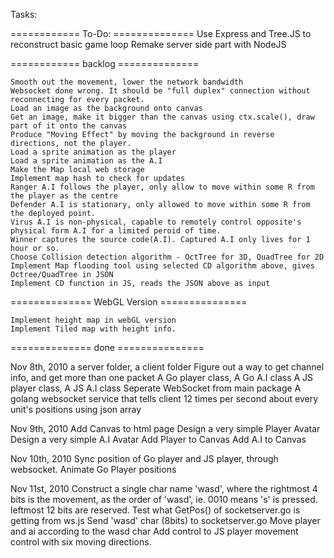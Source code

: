 Tasks:

============ To-Do:  ==============
	Use Express and Tree.JS to reconstruct basic game loop
    Remake server side part with NodeJS

============ backlog ==============
	
	Smooth out the movement, lower the network bandwidth
	Websocket done wrong. It should be "full duplex" connection without reconnecting for every packet.
	Load an image as the background onto canvas
	Get an image, make it bigger than the canvas using ctx.scale(), draw part of it onto the canvas
	Produce "Moving Effect" by moving the background in reverse directions, not the player.
	Load a sprite animation as the player
	Load a sprite animation as the A.I
	Make the Map local web storage
	Implement map hash to check for updates
	Ranger A.I follows the player, only allow to move within some R from the player as the centre
	Defender A.I is stationary, only allowed to move within some R from the deployed point.
	Virus A.I is non-physical, capable to remotely control opposite's physical form A.I for a limited peroid of time.
	Winner captures the source code(A.I). Captured A.I only lives for 1 hour or so.
	Choose Collision detection algorithm - OctTree for 3D, QuadTree for 2D
	Implement Map flooding tool using selected CD algorithm above, gives Octree/QuadTree in JSON
	Implement CD function in JS, reads the JSON above as input

============== WebGL Version ===============

	Implement height map in webGL version
	Implement Tiled map with height info.

============== done ===============

Nov 8th, 2010
	a server folder, a client folder
	Figure out a way to get channel info, and get more than one packet
	A Go player class, A Go A.I class
	A JS player class, A JS A.I class
	Seperate WebSocket from main package
	A golang websocket service that tells client 12 times per second about every unit's positions using json array

Nov 9th, 2010
	Add Canvas to html page
	Design a very simple Player Avatar
	Design a very simple A.I Avatar
	Add Player to Canvas
	Add A.I to Canvas 

Nov 10th, 2010
	Sync position of Go player and JS player, through websocket.
	Animate Go Player positions

Nov 11st, 2010
	Construct a single char name 'wasd', where the rightmost 4 bits is the movement, as the order of 'wasd', ie. 0010 means 's' is pressed. leftmost 12 bits are reserved.
	Test what GetPos() of socketserver.go is getting from ws.js
	Send 'wasd' char (8bits) to socketserver.go
	Move player and ai according to the wasd char
	Add control to JS player movement control with six moving directions.
